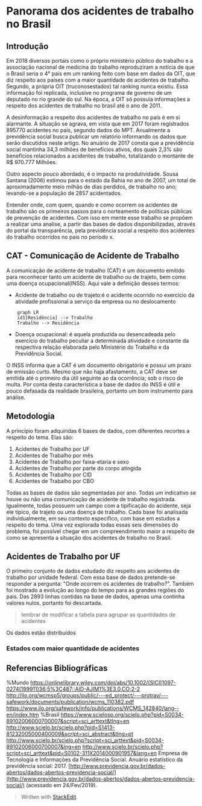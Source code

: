 # Panorama dos acidentes de trabalho no Brasil

## Introdução

Em 2018 diversos portais como o próprio ministério público do trabalho e a associação nacional de medicina do trabalho reproduziram a notícia de que o Brasil seria o 4° pais em um ranking feito com base em dados da OIT, que diz respeito aos países com a maior quantidade de acidentes de trabalho. Segundo, a própria OIT (truconosestados) tal ranking nunca existiu. Essa informação foi replicada, inclusive no programa de governo de um deputado no rio grande do sul. Na época, a OIT só possuía informações a respeito dos acidentes de trabalho no brasil até o ano de 2011.

A desinformação a respeito dos acidentes de trabalho no país é em si alarmante. A situação se agrava, em vista que em 2017 foram registrados 895770 acidentes no país, segundo dados do MPT. Anualmente a previdência social busca publicar um relatório informando os dados que serão discutidos neste artigo. No anuário de 2017 consta que a previdência social mantinha 34,3 milhões de benefícios ativos, dos quais 2,3% são benefícios relacionados a acidentes de trabalho, totalizando o montante de R$ 970.777 Milhões.

Outro aspecto pouco abordado, é  o impacto na produtividade. Sousa Santana (2006) estimou para o estado da Bahia no ano de 2007, um total de aproximadamente meio milhão de dias perdidos, de trabalho no ano; levando-se a população de 2857 acidentados.

Entender onde, com quem, quando e como ocorrem os acidentes de trabalho são os primeiros passos para o norteamento de políticas públicas de prevenção de acidentes.  Com isso em mente esse trabalho se propõem a realizar uma analise, a partir das bases de dados disponibilizadas, através do portal da transparência, pela previdência social a respeito dos acidentes do trabalho ocorridos no pais no período x.  

## CAT - Comunicação de Acidente de Trabalho
A comunicação de acidente de trabalho (CAT) é um documento emitido para reconhecer tanto um  acidente de trabalho ou  de trajeto, bem como uma  doença ocupacional(INSS). Aqui vale a definição desses termos:

-   Acidente de trabalho ou de trajeto:é o acidente ocorrido no exercício da atividade profissional a serviço da empresa ou no deslocamento
```mermaid
	graph LR
    id1[Residência] --> Trabalho
    Trabalho --> Residência
```

    
-   Doença ocupacional: é aquela produzida ou desencadeada pelo exercício do trabalho peculiar a determinada atividade e constante da respectiva relação elaborada pelo Ministério do Trabalho e da Previdência Social.
    

O INSS informa que a CAT é um documento obrigatório e possui um prazo de emissão curto. Mesmo que não haja afastamento, a CAT deve ser emitida até o primeiro dia útil seguinte ao da ocorrência; sob o risco de multa. Por conta desta característica a base de dados do INSS é útil e pouco defasada da realidade brasileira, portanto um bom instrumento para análise.



## Metodologia  
A princípio foram adquiridas 6 bases de dados, com diferentes recortes a respeito do tema. Elas são:  
1. Acidentes de Trabalho por UF  
2. Acidentes de Trabalho por mês  
3. Acidentes de Trabalho por faixa-etaria e sexo  
4. Acidentes de Trabalho por parte do corpo atingida  
5. Acidentes de Trabalho por CID  
6. Acidentes de Trabalho por CBO  
  
Todas as bases de dados são segmentadas por ano. Todas um indicativo se houve ou não uma comunicação de acidente de trabalho registrada. Igualmente, todas possuem um campo com a tipificação do acidente, seja ele típico, de trajeto ou uma doença de trabalho. Cada base foi analisada individualmente, em seu contexto específico, com base em estudos a respeito do tema. Uma vez explorada todas essas seis dimensões do problema, foi possível chegar em um compreendimento maior a respeito de como se apresenta a situação dos acidentes de trabalho no Brasil.

## Acidentes de Trabalho por UF

O primeiro conjunto de dados estudado diz respeito aos acidentes de trabalho por unidade federal. Com essa base de dados pretende-se responder a pergunta: "Onde ocorrem os acidentes de trabalho?". Também foi mostrado a evolução ao longo do tempo para as grandes regiões do pais. 
Das 2893 linhas contidas na base de dados, apenas uma continha valores nulos, portanto foi descartada.
>lembrar de modificar a tabela para agrupar as quantidades de acidentes 

Os dados estão distribuídos 

### Estados com maior quantidade de acidentes


## Referencias Bibliográficas

%Mundo
https://onlinelibrary.wiley.com/doi/abs/10.1002/(SICI)1097-0274(199911)36:5%3C487::AID-AJIM1%3E3.0.CO;2-2
http://ilo.org/wcmsp5/groups/public/---ed_protect/---protrav/---safework/documents/publication/wcms_110382.pdf
https://www.ilo.org/safework/info/publications/WCMS_142840/lang--en/index.htm
%Brasil
https://www.scielosp.org/scielo.php?pid=S0034-89102006000700007&script=sci_arttext&tlng=en
http://www.scielo.br/scielo.php?pid=S1413-81232005000400009&script=sci_abstract&tlng=pt
http://www.scielo.br/scielo.php?script=sci_arttext&pid=S0034-89102006000700007&lng=en
http://www.scielo.br/scielo.php?script=sci_arttext&pid=S0102-311X2014000901957&lang=en
Empresa de Tecnologia e Informações da Previdência Social. Anuário estatístico da previdência social: 2017. [http://www.previdencia.gov.br/dados-abertos/dados-abertos-previdencia-social/](http://www.previdencia.gov.br/dados-abertos/dados-abertos-previdencia-social/) (acessado em 24/Fev/2019).
> Written with [StackEdit](https://stackedit.io/).
<!--stackedit_data:
eyJoaXN0b3J5IjpbMTYzMzIyNDY4MywtMjQwOTI5NDU1LC0xOD
M4NjMxMzMsLTM0NTIwMzcxMSwxMTcwMTY2MjIzLDEyODY0NzA5
MDIsLTkwNTUxMjgxOSwtMTI1ODYwNTY2MiwxMzMzMTI0Nzg1LD
EzMjk1MzY5MTksLTIzOTc5OTM2NywtNTY3NTUzMzczLC0xNDM1
MTA4MzMwLC0xMzcyOTc4MDQ0LC04MzYxMDA5MjEsLTUzNzIxNz
Y2NCwtMTQ4MDUwMTA4LDc0OTY2MjQ5OCw4OTYzMDk1NTMsMTE1
ODY1MDYxNl19
-->